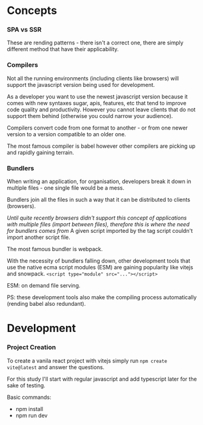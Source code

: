 # Concepts 

### SPA vs SSR

These are rending patterns - there isn't a correct one, there are simply different method that have their applicability.


### Compilers

Not all the running environments (including clients like browsers) will support the javascript version being used for development.

As a developer you want to use the newest javascript version because it comes with 
new syntaxes sugar, apis, features, etc that tend to improve code quality and productivity. 
However you cannot leave clients that do not support them behind (otherwise you could narrow your audience).

Compilers convert code from one format to another - or from one newer version to a version compatible to an older one.

The most famous compiler is babel however other compilers are picking up and rapidly gaining terrain.


### Bundlers

When writing an application, for organisation, developers break it down in multiple files - one single file would be a mess.

Bundlers join all the files in such a way that it can be distributed to clients (browsers). 

_Until quite recently browsers didn't support this concept of applications with multiple files (import between files), 
therefore this is where the need for bundlers comes from_ A given script imported by the tag script couldn't import 
another script file.

The most famous bundler is webpack.

With the necessity of bundlers falling down, other development tools that use the native ecma script modules (ESM)
are gaining popularity like vitejs and snowpack. `<script type="module" src="..."></script>`

ESM: on demand file serving.

PS: these development tools also make the compiling process automatically (rending babel also redundant).


# Development

### Project Creation

To create a vanila react project with vitejs simply run `npm create vite@latest` and answer the questions.

For this study I'll start with regular javascript and add typescript later for the sake of testing.

Basic commands:

- npm install
- npm run dev









